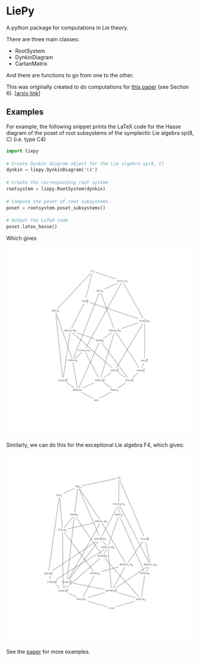 # LiePy

A python package for computations in Lie theory.

There are three main classes:

* RootSystem
* DynkinDiagram
* CartanMatrix

And there are functions to go from one to the other.

This was originally created to do computations for [this paper](https://doi.org/10.1007/s00031-018-9501-x) (see Section 6). [[arxiv link](https://arxiv.org/abs/1709.09126)]

## Examples

For example, the following snippet prints the LaTeX code for the Hasse diagram of the poset of root subsystems of the symplectic Lie algebra sp(8, C) (i.e. type C4)
```python
import liepy

# Create Dynkin diagram object for the Lie algebra sp(8, C)
dynkin = liepy.DynkinDiagram('C4')

# Create the corresponding root system
rootsystem = liepy.RootSystem(dynkin)

# Compute the poset of root subsystems.
poset = rootsystem.poset_subsystems()

# Output the LaTeX code
poset.latex_hasse()
```
Which gives

![poset1](./examples/example1.jpg)

Similarly, we can do this for the exceptional Lie algebra F4, which gives:

![poset2](./examples/example2.jpg)

See the [paper](https://doi.org/10.1007/s00031-018-9501-x) for more examples.

